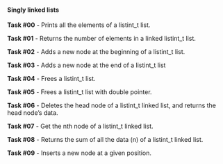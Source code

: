 #### Singly linked lists

**Task #00** - Prints all the elements of a listint_t list.

**Task #01** - Returns the number of elements in a linked listint_t list.

**Task #02** - Adds a new node at the beginning of a listint_t list.

**Task #03** - Adds a new node at the end of a listint_t list

**Task #04** - Frees a listint_t list.

**Task #05** - Frees a listint_t list with double pointer.

**Task #06** - Deletes the head node of a listint_t linked list, and returns the head node’s data.

**Task #07** - Get the nth node of a listint_t linked list.

**Task #08** - Returns the sum of all the data (n) of a listint_t linked list.

**Task #09** - Inserts a new node at a given position.